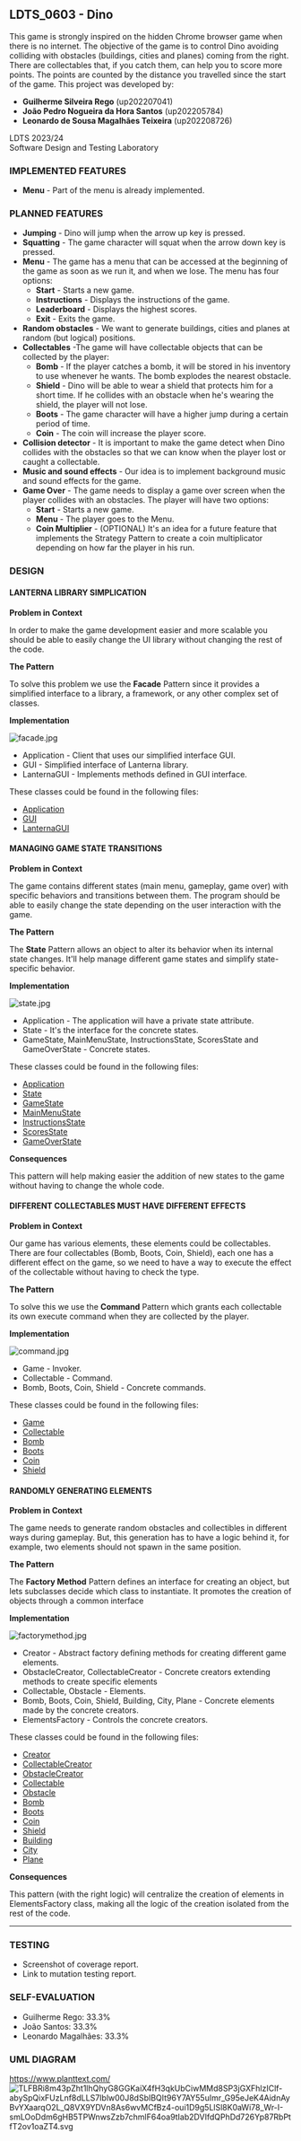 ## LDTS_0603 - Dino

This game is strongly inspired on the hidden Chrome browser game when there is no internet. The objective of the game is to control Dino avoiding colliding with obstacles (buildings,  cities and planes) coming from the right.
There are collectables that, if you catch them, can help you to score more points. The points are counted by the distance you travelled since the start of the game.
This project was developed by:
- **Guilherme Silveira Rego** (up202207041)
- **João Pedro Nogueira da Hora Santos** (up202205784)
- **Leonardo de Sousa Magalhães Teixeira** (up202208726)

LDTS 2023/24 <br>
Software Design and Testing Laboratory

### IMPLEMENTED FEATURES

- **Menu** - Part of the menu is already implemented.

### PLANNED FEATURES

- **Jumping** - Dino will jump when the arrow up  key is pressed.
- **Squatting** - The game character will squat when the arrow down key is pressed.
- **Menu** - The game has a menu that can be accessed at the beginning of the game as soon as we run it, and when we lose. The menu has four options:
    - **Start** - Starts a new game.
    - **Instructions** - Displays the instructions of the game.
    - **Leaderboard** - Displays the highest scores.
    - **Exit** - Exits the game.
- **Random obstacles** - We want to generate buildings, cities and planes at random (but logical) positions.
- **Collectables** -The game will have collectable objects that can be collected by the player:
  - **Bomb** - If the player catches a bomb, it will be stored in his inventory to use whenever he wants. The bomb explodes the nearest obstacle.
  - **Shield** - Dino will be able to wear a shield that protects him for a short time. If he collides with an obstacle when he's wearing the shield, the player will not lose.
  - **Boots** - The game character will have a higher jump during a certain period of time.
  - **Coin** - The coin will increase the player score.
- **Collision detector** - It is important to make the game detect when Dino collides with the obstacles so that we can know when the player lost or caught a collectable.
- **Music and sound effects** - Our idea is to implement background music and sound effects for the game.
- **Game Over** - The game needs to display a game over screen when the player collides with an obstacles. The player will have two options:
  - **Start** - Starts a new game.
  - **Menu** - The player goes to the Menu.
  - **Coin Multiplier** - (OPTIONAL) It's an idea for a future feature that implements the Strategy
Pattern to create a coin multiplicator depending on how far the player in his run.

### DESIGN

#### LANTERNA LIBRARY SIMPLICATION

**Problem in Context**

In order to make the game development easier and more scalable you should
be able to easily change the UI library without changing the rest of the code.

**The Pattern**

To solve this problem we use the **Facade** Pattern since it provides a
simplified interface to a library, a framework, or any other complex set of classes.

**Implementation**

![facade.jpg](src%2Fmain%2Fresources%2Fuml%2Ffacade.jpg)

- Application - Client that uses our simplified interface GUI.
- GUI - Simplified interface of Lanterna library.
- LanternaGUI - Implements methods defined in GUI interface.

These classes could be found in the following files:

- [Application](./src/main/java/ldts/dino/Application.java)
- [GUI](./src/main/java/ldts/dino/gui/GUI.java)
- [LanternaGUI](./src/main/java/ldts/dino/gui/LanternaGUI.java)


#### MANAGING GAME STATE TRANSITIONS

**Problem in Context**

The game contains different states (main menu, gameplay, game over) with specific behaviors and transitions between them.
The program should be able to easily change the state depending on the user
interaction with the game.

**The Pattern**

The **State** Pattern allows an object to alter its behavior when its internal state changes.
It'll help manage different game states and simplify state-specific behavior.

**Implementation**

![state.jpg](src%2Fmain%2Fresources%2Fuml%2Fstate.jpg)

- Application - The application will have a private state attribute. 
- State - It's the interface for the concrete states.
- GameState, MainMenuState, InstructionsState, ScoresState and GameOverState -
Concrete states.

These classes could be found in the following files:

- [Application](./src/main/java/ldts/dino/Application.java)
- [State](./src/main/java/ldts/dino/state/State.java)
- [GameState](./src/main/java/ldts/dino/state/GameState.java)
- [MainMenuState](./src/main/java/ldts/dino/state/MainMenuState.java)
- [InstructionsState](./src/main/java/ldts/dino/state/InstructionsState.java)
- [ScoresState](./src/main/java/ldts/dino/state/ScoresState.java)
- [GameOverState](./src/main/java/ldts/dino/state/GameOverState.java)

**Consequences**

This pattern will help making easier the addition of new states to the game
without having to change the whole code.

#### DIFFERENT COLLECTABLES MUST HAVE DIFFERENT EFFECTS

**Problem in Context**

Our game has various elements, these elements could be collectables.
There are four collectables (Bomb, Boots, Coin, Shield),
each one has a different effect on the game, so we need to have
a way to execute the effect of the collectable without having to check the
type.

**The Pattern**

To solve this we use the **Command** Pattern which grants 
each collectable its own execute command when they are collected by
the player.

**Implementation**

![command.jpg](src%2Fmain%2Fresources%2Fuml%2Fcommand.jpg)

- Game - Invoker.
- Collectable - Command.
- Bomb, Boots, Coin, Shield - Concrete commands.

These classes could be found in the following files:

- [Game](./src/main/java/ldts/dino/model/game/Game.java)
- [Collectable](./src/main/java/ldts/dino/model/game/elements/collectables/Collectable.java)
- [Bomb](./src/main/java/ldts/dino/model/game/elements/collectables/Bomb.java)
- [Boots](./src/main/java/ldts/dino/model/game/elements/collectables/Boots.java)
- [Coin](./src/main/java/ldts/dino/model/game/elements/collectables/Coin.java)
- [Shield](./src/main/java/ldts/dino/model/game/elements/collectables/Shield.java)

#### RANDOMLY GENERATING ELEMENTS

**Problem in Context**

The game needs to generate random obstacles and collectibles in different ways during gameplay.
But, this generation has to have a logic behind it, for example, two elements
should not spawn in the same position.

**The Pattern**

The **Factory Method** Pattern defines an interface for creating an object, but lets subclasses decide which class to instantiate.
It promotes the creation of objects through a common interface

**Implementation**

![factorymethod.jpg](src%2Fmain%2Fresources%2Fuml%2Ffactorymethod.jpg)

- Creator - Abstract factory defining methods for creating different game elements.
- ObstacleCreator, CollectableCreator - Concrete creators extending methods to create specific elements
- Collectable, Obstacle - Elements.
- Bomb, Boots, Coin, Shield, Building, City, Plane - Concrete elements
made by the concrete creators.
- ElementsFactory - Controls the concrete creators.

These classes could be found in the following files:

- [Creator](./src/main/java/ldts/dino/model/game/creators/Creator.java)
- [CollectableCreator](./src/main/java/ldts/dino/model/game/creators/CollectableCreator.java)
- [ObstacleCreator](./src/main/java/ldts/dino/model/game/creators/ObstacleCreator.java)
- [Collectable](./src/main/java/ldts/dino/model/game/elements/collectables/Collectable.java)
- [Obstacle](./src/main/java/ldts/dino/model/game/elements/obstacles/Obstacle.java)
- [Bomb](./src/main/java/ldts/dino/model/game/elements/collectables/Bomb.java)
- [Boots](./src/main/java/ldts/dino/model/game/elements/collectables/Boots.java)
- [Coin](./src/main/java/ldts/dino/model/game/elements/collectables/Coin.java)
- [Shield](./src/main/java/ldts/dino/model/game/elements/collectables/Shield.java)
- [Building](./src/main/java/ldts/dino/model/game/elements/obstacles/Building.java)
- [City](./src/main/java/ldts/dino/model/game/elements/obstacles/City.java)
- [Plane](./src/main/java/ldts/dino/model/game/elements/obstacles/Plane.java)

**Consequences**

This pattern (with the right logic) will centralize the creation
of elements in ElementsFactory class, making all the logic of the creation isolated from the rest of the code.

------

### TESTING

- Screenshot of coverage report.
- Link to mutation testing report.

### SELF-EVALUATION

- Guilherme Rego: 33.3%
- João Santos: 33.3%
- Leonardo Magalhães: 33.3%

### UML DIAGRAM
https://www.planttext.com/
![TLFBRi8m43pZht1lhQhyG8GGKaiX4fH3qkUbCiwMMd8SP3jGXFhlzIClf-abySpQixFUzLnf8dLLS7Iblw00J8dSbIBQIt96Y7AY55uImr_G95eJeK4AidnAyBvYXaarqO2L_Q8VX9YDVn8As6wvMCfBz4-oui1D9g5LlSl8K0aWi78_Wr-I-smLOoDdm6gHB5TPWnwsZzb7chmlF64oa9tIab2DVIfdQPhDd726Yp87RbPtfT2ov1oaZT4.svg](..%2F..%2F..%2FDownloads%2FTLFBRi8m43pZht1lhQhyG8GGKaiX4fH3qkUbCiwMMd8SP3jGXFhlzIClf-abySpQixFUzLnf8dLLS7Iblw00J8dSbIBQIt96Y7AY55uImr_G95eJeK4AidnAyBvYXaarqO2L_Q8VX9YDVn8As6wvMCfBz4-oui1D9g5LlSl8K0aWi78_Wr-I-smLOoDdm6gHB5TPWnwsZzb7chmlF64oa9tIab2DVIfdQPhDd726Yp87RbPtfT2ov1oaZT4.svg)
